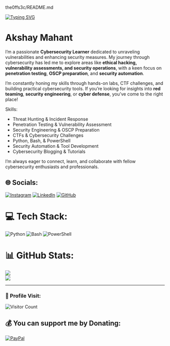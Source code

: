 the0ffs3c/README.md

[![Typing SVG](https://readme-typing-svg.demolab.com?font=Fira+Code&pause=1000&color=00F712&random=false&width=435&lines=Hey%2C+I'm+Akshay+Mahant+%28Cyber+%29)](https://git.io/typing-svg)

# Akshay Mahant

I’m a passionate **Cybersecurity Learner** dedicated to unraveling vulnerabilities and enhancing security measures. My journey through cybersecurity has led me to explore areas like **ethical hacking, vulnerability assessments, and security operations**, with a keen focus on **penetration testing**, **OSCP preparation**, and **security automation**.

I’m constantly honing my skills through hands-on labs, CTF challenges, and building practical cybersecurity tools. If you’re looking for insights into **red teaming**, **security engineering**, or **cyber defense**, you’ve come to the right place!

Skills:
- Threat Hunting & Incident Response
- Penetration Testing & Vulnerability Assessment
- Security Engineering & OSCP Preparation
- CTFs & Cybersecurity Challenges
- Python, Bash, & PowerShell
- Security Automation & Tool Development
- Cybersecurity Blogging & Tutorials

I’m always eager to connect, learn, and collaborate with fellow cybersecurity enthusiasts and professionals.

## 🌐 Socials:
[![Instagram](https://img.shields.io/badge/Instagram-%23E4405F.svg?logo=Instagram&logoColor=white)](https://www.instagram.com/cybersecurity_learner/) [![LinkedIn](https://img.shields.io/badge/LinkedIn-%230077B5.svg?logo=linkedin&logoColor=white)](https://www.linkedin.com/in/akshaymahant/) [![GitHub](https://img.shields.io/badge/GitHub-%23121011.svg?logo=github&logoColor=white)](https://github.com/akshaymahant)

# 💻 Tech Stack:
![Python](https://img.shields.io/badge/python-3670A0?style=for-the-badge&logo=python&logoColor=ffdd54) ![Bash](https://img.shields.io/badge/bash-%23121011.svg?style=for-the-badge&logo=gnu-bash&logoColor=white) ![PowerShell](https://img.shields.io/badge/PowerShell-%235391FE.svg?style=for-the-badge&logo=powershell&logoColor=white)

# 📊 GitHub Stats:
![](https://github-readme-streak-stats.herokuapp.com/?user=akshaymahant&theme=dark&hide_border=false)<br/>
![](https://github-readme-stats.vercel.app/api/top-langs/?username=akshaymahant&theme=dark&hide_border=false&include_all_commits=true&count_private=false&layout=compact)

---

### 👤 Profile Visit:
![Visitor Count](https://profile-counter.glitch.me/akshaymahant/count.svg)

## 💰 You can support me by Donating:
[![PayPal](https://img.shields.io/badge/PayPal-00457C?style=for-the-badge&logo=paypal&logoColor=white)](https://www.paypal.me/akshaymahant)

<!-- Proudly created with GPRM ( https://gprm.itsvg.in ) -->
